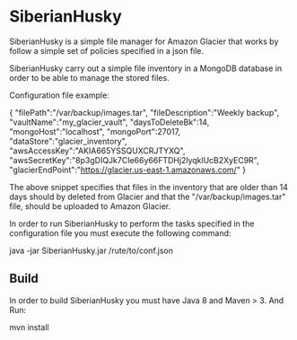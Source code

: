# SiberianHusky
SiberianHusky is a simple file manager for Amazon Glacier that works by follow a simple set of policies specified in a json file.

SiberianHusky carry out a simple file inventory in a MongoDB database in order to be able to manage the stored files.

Configuration file example:

{
   "filePath":"/var/backup/images.tar",
   "fileDescription":"Weekly backup",
   "vaultName":"my_glacier_vault",
   "daysToDeleteBk":14,
   "mongoHost":"localhost",
   "mongoPort":27017,
   "dataStore":"glacier_inventory",
   "awsAccessKey":"AKIA665YSSQUXCRJTYXQ",
   "awsSecretKey":"8p3gDIQJk7CIe66y66FTDHj2lyqklUcB2XyEC9R",
   "glacierEndPoint":"https://glacier.us-east-1.amazonaws.com/"
}

The above snippet specifies that files in the inventory that are older than 14 days should by deleted from Glacier and that the  "/var/backup/images.tar" file, should be uploaded to Amazon Glacier.

In order to run SiberianHusky to perform the tasks specified in the configuration file you must execute the following command:

java -jar SiberianHusky.jar /rute/to/conf.json


## Build
In order to build SiberianHusky you must have Java 8 and Maven > 3. And Run:

mvn install


